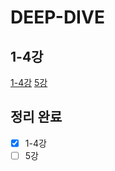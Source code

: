 # DEEP-DIVE

## 1-4강
<a href="./1-4강.md">1-4강</a>
<a href="./5강.md">5강</a>

## 정리 완료
- [x] 1-4강
- [ ] 5강